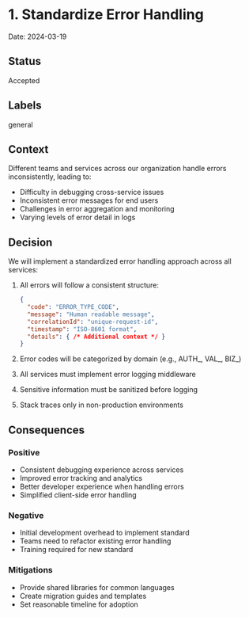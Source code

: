 # 1. Standardize Error Handling

Date: 2024-03-19

## Status

Accepted

## Labels
general

## Context

Different teams and services across our organization handle errors inconsistently, leading to:
- Difficulty in debugging cross-service issues
- Inconsistent error messages for end users
- Challenges in error aggregation and monitoring
- Varying levels of error detail in logs

## Decision

We will implement a standardized error handling approach across all services:

1. All errors will follow a consistent structure:
   ```json
   {
     "code": "ERROR_TYPE_CODE",
     "message": "Human readable message",
     "correlationId": "unique-request-id",
     "timestamp": "ISO-8601 format",
     "details": { /* Additional context */ }
   }
   ```

2. Error codes will be categorized by domain (e.g., AUTH_, VAL_, BIZ_)
3. All services must implement error logging middleware
4. Sensitive information must be sanitized before logging
5. Stack traces only in non-production environments

## Consequences

### Positive
- Consistent debugging experience across services
- Improved error tracking and analytics
- Better developer experience when handling errors
- Simplified client-side error handling

### Negative
- Initial development overhead to implement standard
- Teams need to refactor existing error handling
- Training required for new standard

### Mitigations
- Provide shared libraries for common languages
- Create migration guides and templates
- Set reasonable timeline for adoption 